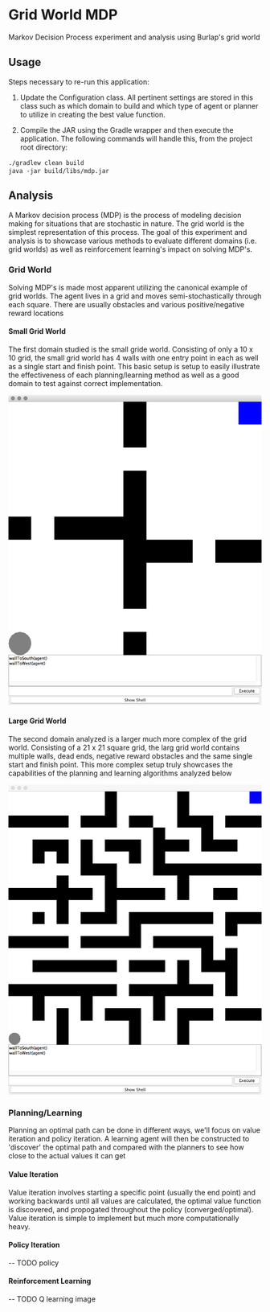# Grid World MDP
Markov Decision Process experiment and analysis using Burlap's grid world


## Usage
Steps necessary to re-run this application:

  1. Update the Configuration class.  All pertinent settings are stored in this class such as which
  domain to build and which type of agent or planner to utilize in creating the best value function.
  
  2. Compile the JAR using the Gradle wrapper and then execute the application.  The following 
  commands will handle this, from the project root directory:
  
  ```
  ./gradlew clean build
  java -jar build/libs/mdp.jar
  ```


## Analysis
A Markov decision process (MDP) is the process of modeling decision making for situations that are 
stochastic in nature.  The grid world is the simplest representation of this process.  The goal 
of this experiment and analysis is to showcase various methods to evaluate different domains (i.e. 
grid worlds) as well as reinforcement learning's impact on solving MDP's.

### Grid World
Solving MDP's is made most apparent utilizing the canonical example of grid worlds.  The agent lives
in a grid and moves semi-stochastically through each square.  There are usually obstacles and 
various positive/negative reward locations

#### Small Grid World
The first domain studied is the small gride world.  Consisting of only a 10 x 10 grid, the small 
grid world has 4 walls with one entry point in each as well as a single start and finish point. 
This basic setup is setup to easily illustrate the effectiveness of each planning/learning method 
as well as a good domain to test against correct implementation.

![small grid world image](resources/gws.png)

#### Large Grid World
The second domain analyzed is a larger much more complex of the grid world.  Consisting of a 
21 x 21 square grid, the larg grid world contains multiple walls, dead ends, negative reward 
obstacles and the same single start and finish point.  This more complex setup truly showcases
the capabilities of the planning and learning algorithms analyzed below

![large grid world image](resources/gwl.png)

### Planning/Learning
Planning an optimal path can be done in different ways, we'll focus on value iteration and policy
iteration.  A learning agent will then be constructed to 'discover' the optimal path and compared
with the planners to see how close to the actual values it can get

#### Value Iteration
Value iteration involves starting a specific point (usually the end point) and working backwards
until all values are calculated, the optimal value function is discovered, and propogated 
throughout the policy (converged/optimal).  Value iteration is simple to implement but much more
computationally heavy.


#### Policy Iteration

-- TODO policy

#### Reinforcement Learning


-- TODO Q learning image